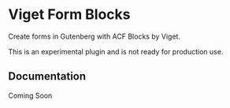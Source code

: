 # Viget Form Blocks

Create forms in Gutenberg with ACF Blocks by Viget.

This is an experimental plugin and is not ready for production use.

## Documentation

Coming Soon
